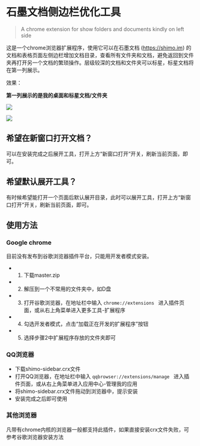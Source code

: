 
# 石墨文档侧边栏优化工具

> A chrome extension for show folders and documents kindly on left side

这是一个chrome浏览器扩展程序，使用它可以在石墨文档 (https://shimo.im) 的文档和表格页面左侧边栏增加文档目录，查看所有文件夹和文档，避免返回到文件夹再打开另一个文档的繁琐操作。层级较深的文档和文件夹可以标星，标星文档将在第一列展示。

效果：

**第一列展示的是我的桌面和标星文档/文件夹**

![](https://dn-shimo-image.qbox.me/8Dtq0U5X6aErtIEj/image.png)

![](https://dn-shimo-image.qbox.me/suKpnsjriWsg94qQ/image.png)

## 希望在新窗口打开文档？

可以在安装完成之后展开工具，打开上方“新窗口打开”开关，刷新当前页面，即可。

## 希望默认展开工具？

有时候希望能打开一个页面后默认展开目录，此时可以展开工具，打开上方“新窗口打开”开关，刷新当前页面，即可。

## 使用方法

### Google chrome

目前没有发布到谷歌浏览器插件平台，只能用开发者模式安装。

- 1. 下载master.zip
- 2. 解压到一个不常用的文件夹中，如D盘
- 3. 打开谷歌浏览器，在地址栏中输入 ` chrome://extensions  ` 进入插件页面，或从右上角菜单进入更多工具-扩展程序
- 4. 勾选开发者模式，点击“加载正在开发的扩展程序”按钮
- 5. 选择步骤2中扩展程序存放的文件夹即可

### QQ浏览器

- 下载shimo-sidebar.crx文件
- 打开QQ浏览器，在地址栏中输入 ` qqbrowser://extensions/manage  ` 进入插件页面，或从右上角菜单进入应用中心-管理我的应用
- 将shimo-sidebar.crx文件拖动到浏览器中，提示安装
- 安装完成之后即可使用

### 其他浏览器

凡带有chrome内核的浏览器一般都支持此插件，如果直接安装crx文件失败，可参考谷歌浏览器安装方法
